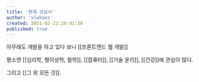 ```yaml
---
title: '현재 관심사'
author: 'vlwkaos'
created: 2021-02-23:20:41:20
published: true
---
```


아무래도 개발을 하고 있다 보니 [[프론트엔드 웹 개발]]

평소엔 [[심리학, 형이상학, 철학]], [[컴퓨터]], [[기술 윤리]], [[건강]]에 관심이 많다.

그리고 [[그 외 모든 것]].

